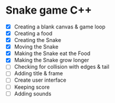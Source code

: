 # Snake game C++

- [x] Creating a blank canvas & game loop
- [x] Creating a food
- [x] Creating the Snake
- [x] Moving the Snake
- [x] Making the Snake eat the Food
- [x] Making the Snake grow longer
- [ ] Checking for collision with edges & tail
- [ ] Adding title & frame
- [ ] Create user interface
- [ ] Keeping score
- [ ] Adding sounds